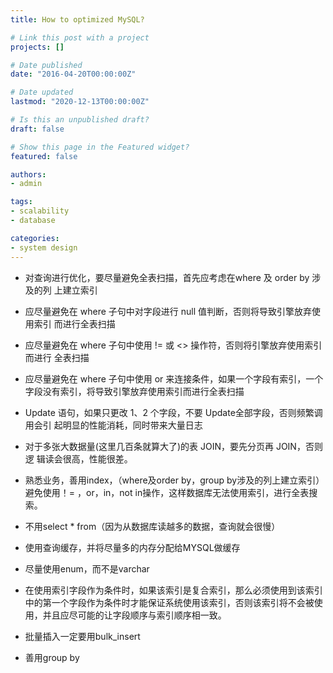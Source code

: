 ```yaml
---
title: How to optimized MySQL?

# Link this post with a project
projects: []

# Date published
date: "2016-04-20T00:00:00Z"

# Date updated
lastmod: "2020-12-13T00:00:00Z"

# Is this an unpublished draft?
draft: false

# Show this page in the Featured widget?
featured: false

authors:
- admin

tags:
- scalability
- database

categories:
- system design
---
```


- 对查询进行优化，要尽量避免全表扫描，首先应考虑在where 及 order by 涉及的列 上建立索引
- 应尽量避免在 where 子句中对字段进行 null 值判断，否则将导致引擎放弃使用索引 而进行全表扫描
- 应尽量避免在 where 子句中使用 != 或 <> 操作符，否则将引擎放弃使用索引而进行 全表扫描
- 应尽量避免在 where 子句中使用 or 来连接条件，如果一个字段有索引，一个字段没有索引，将导致引擎放弃使用索引而进行全表扫描
- Update 语句，如果只更改 1、2 个字段，不要 Update全部字段，否则频繁调用会引 起明显的性能消耗，同时带来大量日志 
- 对于多张大数据量(这里几百条就算大了)的表 JOIN，要先分页再 JOIN，否则逻 辑读会很高，性能很差。

- 熟悉业务，善用index，（where及order by，group by涉及的列上建立索引）避免使用！= ，or，in，not in操作，这样数据库无法使用索引，进行全表搜索。
- 不用select * from（因为从数据库读越多的数据，查询就会很慢）
- 使用查询缓存，并将尽量多的内存分配给MYSQL做缓存
- 尽量使用enum，而不是varchar
- 在使用索引字段作为条件时，如果该索引是复合索引，那么必须使用到该索引中的第一个字段作为条件时才能保证系统使用该索引，否则该索引将不会被使用，并且应尽可能的让字段顺序与索引顺序相一致。
- 批量插入一定要用bulk_insert
- 善用group by
